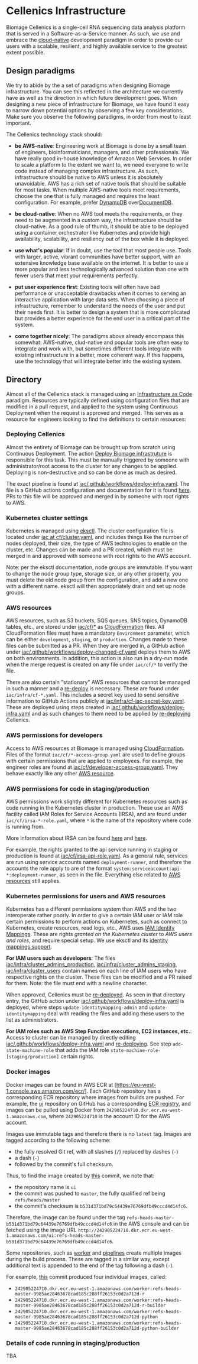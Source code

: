 Cellenics Infrastructure
========================

Biomage Cellenics is a single-cell RNA sequencing data analysis platform that is served in a Software-as-a-Service manner. As such, we use and embrace the [cloud-native](https://en.wikipedia.org/wiki/Cloud_native_computing) development paradigm in order to provide our users with a scalable, resilient, and highly available service to the greatest extent possible.

Design paradigms
----------------

We try to abide by the a set of paradigms when designing Biomage infrastructure. You can see this reflected in the architecture we currently have as well as the direction in which future development goes. When designing a new piece of infrastructure for Biomage, we have found it easy to narrow down potential options by observing a few key considerations. Make sure you observe the following paradigms, in order from most to least important.

The Cellenics technology stack should:

* __be AWS-native__: Engineering work at Biomage is done by a small team of engineers, bioinformaticians, managers, and other professionals. We have really good in-house knowledge of Amazon Web Services. In order to scale a platform to the extent we want to, we need everyone to write code instead of managing complex infrastructure. As such, infrastructure should be native to AWS unless it is absolutely unavoidable. AWS has a rich set of native tools that should be suitable for most tasks. When multiple AWS-native tools meet requirements, choose the one that is fully managed and requires the least configuration. For example, prefer [DynamoDB](https://aws.amazon.com/dynamodb/) over[DocumentDB](https://aws.amazon.com/documentdb/).

* __be cloud-native__: When no AWS tool meets the requirements, or they need to be augmented in a custom way, the infrastructure should be cloud-native. As a good rule of thumb, it should be able to be deployed using a container orchestrator like Kubernetes and provide high availability, scalability, and resiliency out of the box while it is deployed.

* __use what's popular__: If in doubt, use the tool that most people use. Tools with larger, active, vibrant communities have better support, with an extensive knowledge base available on the internet. It is better to use a more popular and less technologically advanced solution than one with fewer users that meet your requirements perfectly.

* __put user experience first__: Existing tools will often have bad performance or unacceptable drawbacks when it comes to serving an interactive application with large data sets. When choosing a piece of infrastructure, remember to understand the needs of the user and put their needs first. It is better to design a system that is more complicated but provides a better experience for the end user in a critical part of the system.

* __come together nicely__: The paradigms above already encompass this somewhat: AWS-native, clud-native and popular tools are often easy to integrate and work with, but sometimes different tools integrate with existing infrastructure in a better, more coherent way. If this happens, use the technology that will integrate better into the existing system.

Directory
---------

Almost all of the Cellenics stack is managed using an [Infrastructure as Code](https://en.wikipedia.org/wiki/Infrastructure_as_code) paradigm. Resources are typically defined using configuration files that are modified in a pull request, and applied to the system using Continuous Deployment when the request is approved and merged. This serves as a resource for engineers looking to find the definitions to certain resources:

### Deploying Cellenics

Almost the entirety of Biomage can be brought up from scratch using Continuous Deployment. The action [Deploy Biomage infrastruture](https://github.com/biomage-org/iac/actions/workflows/deploy-infra.yaml) is responsible for this task. This must be manually triggered by someone with administrator/root access to the cluster for any changes to be applied. Deploying is non-destructive and so can be done as much as desired.

The exact pipeline is found at [iac/.github/workflows/deploy-infra.yaml](https://github.com/biomage-org/iac/blob/master/.github/workflows/deploy-infra.yaml). The file is a GitHub actions configuration and documentation for it is found [here](https://docs.github.com/en/actions). PRs to this file will be approved and merged in by someone with root rights to AWS.

### Kubernetes cluster settings

Kubernetes is managed using [eksctl](https://docs.aws.amazon.com/eks/latest/userguide/getting-started-eksctl.html). The cluster configuration file is located under [iac at cf/cluster.yaml](https://github.com/biomage-org/iac/blob/master/infra/cluster.yaml), and includes things like the number of nodes deployed, their size, the type of AWS technologies to enable on the cluster, etc. Changes can be made and a PR created, which must be merged in and approved with someone with root rights to the AWS account.

Note: per the eksctl documentation, node groups are immutable. If you want to change the node group type, storage size, or any other property, you must delete the old node group from the configuration, and add a new one with a different name. eksctl will then appropriately drain and set up node groups.

### AWS resources

AWS resources, such as S3 buckets, SQS queues, SNS topics, DynamoDB tables, etc., are stored under [iac/cf/*](https://github.com/biomage-org/iac/tree/master/cf) as [CloudFormation](https://aws.amazon.com/cloudformation/) files. All CloudFormation files must have a mandatory `Environment` parameter, which can be either `development`, `staging`, or `production`. Changes made to these files can be submitted as a PR. When they are merged in, a GitHub action under [iac/.github/workflows/deploy-changed-cf.yaml](https://github.com/biomage-org/iac/blob/master/.github/workflows/deploy-changed-cf.yaml) deploys them to AWS on both environments. In addition, this action is also run in a dry-run mode when the merge request is created on any file under `iac/cf/*` to verify the file.

There are also certain "stationary" AWS resources that cannot be managed in such a manner and a [re-deploy](#deploying-Cellenics) is necessary. These are found under `iac/infra/cf-*.yaml`. This includes a secret key used to send sensitive information to GitHub Actions publicly at [iac/infra/cf-iac-secret-key.yaml](https://github.com/biomage-org/iac/blob/master/infra/cf-iac-secret-key.yaml). These are deployed using steps created in [iac/.github/workflows/deploy-infra.yaml](https://github.com/biomage-org/iac/blob/master/.github/workflows/deploy-infra.yaml) and as such changes to them need to be applied by [re-deploying](#deploying-Cellenics) Cellenics.

### AWS permissions for developers

Access to AWS resources at Biomage is managed using [CloudFormation](https://aws.amazon.com/cloudformation/). Files of the format `iac/cf/*-access-group.yaml` are used to define groups with certain permissions that are applied to employees. For example, the engineer roles are found at [iac/cf/developer-access-group.yaml](https://github.com/biomage-org/iac/blob/master/cf/developer-access-group.yaml). They behave exactly like any other [AWS resource](#aws-resources).

### AWS permissions for code in staging/production

AWS permissions work slightly different for Kubernetes resources such as code running in the Kubernetes cluster in production. These use an AWS facility called IAM Roles for Service Accounts (IRSA), and are found under `iac/cf/irsa-*-role.yaml`, where `*` is the name of the repository where code is running from.

More information about IRSA can be found [here](https://docs.aws.amazon.com/eks/latest/userguide/create-service-account-iam-policy-and-role.html) and [here](https://docs.aws.amazon.com/eks/latest/userguide/specify-service-account-role.html).

For example, the rights granted to the api service running in staging or production is found at [iac/cf/irsa-api-role.yaml](https://github.com/biomage-org/iac/blob/master/cf/irsa-api-role.yaml). As a general rule, services are run using service accounts named `deployment-runner`, and therefore the accounts the role apply to are of the format `system:serviceaccount:api-*:deployment-runner`, as seen in the file. Everything else related to [AWS resources](#aws-resources) still applies.

### Kubernetes permissions for users and AWS resources

Kubernetes has a different permissions system than AWS and the two interoperate rather poorly. In order to give a certain IAM user or IAM role certain permissions to perform actions on Kubernetes, such as connect to Kubernetes, create resources, read logs, etc., AWS uses [IAM Identity Mappings](https://docs.aws.amazon.com/eks/latest/userguide/add-user-role.html). These are rights *granted on the Kubernetes cluster* to *AWS users and roles*, and require special setup. We use eksctl and its [identity mappings support](https://eksctl.io/usage/iam-identity-mappings/).

__For IAM users such as developers__: The files [iac/infra/cluster_admins_production](https://github.com/biomage-org/iac/blob/master/infra/cluster_admins_production), [iac/infra/cluster_admins_staging](https://github.com/biomage-org/iac/blob/master/infra/cluster_admins_staging), [iac/infra/cluster_users](https://github.com/biomage-org/iac/blob/master/infra/cluster_users) contain names on each line of IAM users who have respective rights on the cluster. These files can be modified and a PR raised for them. Note: the file must end with a newline character.

When approved, Cellenics must be [re-deployed](#deploying-Cellenics). As seen in that directory entry, the GitHub action under [iac/.github/workflows/deploy-infra.yaml](https://github.com/biomage-org/iac/blob/master/.github/workflows/deploy-infra.yaml) is deployed, where steps `update-identitymapping-admin` and `update-identitymapping` deal with reading the files and adding these users to the list as administrators.

__For IAM roles such as AWS Step Function executions, EC2 instances, etc.__: Access to cluster can be managed by directly editing [iac/.github/workflows/deploy-infra.yaml](https://github.com/biomage-org/iac/blob/master/.github/workflows/deploy-infra.yaml) and [re-deploying](#deploying-Cellenics). See step `add-state-machine-role` that adds the IAM role `state-machine-role-[staging/production]` certain rights.

### Docker images

Docker images can be found in AWS ECR at [https://eu-west-1.console.aws.amazon.com/ecr/]. Each GitHub repository has a corresponding ECR repository where images from builds are pushed. For example, the [ui](https://github.com/biomage-org/ui) repository on GitHub has a corresponding [ECR registry](https://eu-west-1.console.aws.amazon.com/ecr/repositories/private/242905224710/ui?region=eu-west-1), and images can be pulled using Docker from `242905224710.dkr.ecr.eu-west-1.amazonaws.com`, where `242905224710` is the account ID for the AWS account.

Images use immutable tags and therefore there is no `latest` tag. Images are tagged according to the following scheme:

* the fully resolved Git ref, with all slashes (`/`) replaced by dashes (`-`)
* a dash (`-`)
* followed by the commit's full checksum.

Thus, to find the image created by [this](https://github.com/biomage-org/ui/commit/b531d371bd79c64439e76769dfb49cccd4d14fc6) commit, we note that:

* the repository name is `ui`
* the commit was pushed to `master`, the fully qualified ref being `refs/heads/master`
* the commit's checksum is `b531d371bd79c64439e76769dfb49cccd4d14fc6`.

Therefore, the image can be found under the tag `refs-heads-master-b531d371bd79c64439e76769dfb49cccd4d14fc6` in the AWS console and can be fetched using the image URL `http://242905224710.dkr.ecr.eu-west-1.amazonaws.com/ui:refs-heads-master-b531d371bd79c64439e76769dfb49cccd4d14fc6`.

Some repositories, such as [worker](https://github.com/biomage-org/worker) and [pipelines](https://github.com/biomage-org/pipeline) create multiple images during the build process. These are tagged in a similar way, except additional text is appended to the end of the tag following a dash (`-`).

For example, [this](https://github.com/biomage-org/worker/commit/9985ae28463678cad185c288ff26153c0d2a712d) commit produced four individual images, called:

* `242905224710.dkr.ecr.eu-west-1.amazonaws.com/worker:refs-heads-master-9985ae28463678cad185c288ff26153c0d2a712d-r`
* `242905224710.dkr.ecr.eu-west-1.amazonaws.com/worker:refs-heads-master-9985ae28463678cad185c288ff26153c0d2a712d-r-builder`
* `242905224710.dkr.ecr.eu-west-1.amazonaws.com/worker:refs-heads-master-9985ae28463678cad185c288ff26153c0d2a712d-python`
* `242905224710.dkr.ecr.eu-west-1.amazonaws.com/worker:refs-heads-master-9985ae28463678cad185c288ff26153c0d2a712d-python-builder`

### Details of code running in staging/production

TBA
